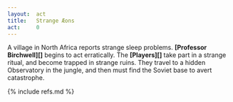 ```yaml
---
layout:  act
title:   Strange Æons
act:     0
---
```


A village in North Africa reports strange sleep problems.
**[Professor Birchwell][]** begins to act erratically.
The **[Players][]** take part in a strange ritual,
and become trapped in strange ruins.
They travel to a hidden Observatory in the jungle,
and then must find the Soviet base to avert catastrophe.


{% include refs.md %}
